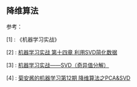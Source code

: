 ##  降维算法

参考：

[1] : 《机器学习实战》

[2] : [机器学习实战 第十四章 利用SVD简化数据](https://blog.csdn.net/namelessml/article/details/52987113)

[3] : [机器学习实战——SVD（奇异值分解）](https://blog.csdn.net/qq_36523839/article/details/82347332)

[4] : [菊安酱的机器学习第12期 降维算法之PCA&SVD](https://www.bilibili.com/video/av41343662)

